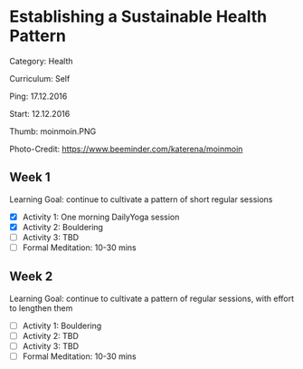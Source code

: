 # Establishing a Sustainable Health Pattern

Category: Health

Curriculum: Self

Ping: 17.12.2016

Start: 12.12.2016

Thumb: moinmoin.PNG

Photo-Credit: https://www.beeminder.com/katerena/moinmoin

## Week 1

Learning Goal: continue to cultivate a pattern of short regular sessions

- [X] Activity 1: One morning DailyYoga session
- [X] Activity 2: Bouldering
- [ ] Activity 3: TBD
- [ ] Formal Meditation: 10-30 mins

## Week 2

Learning Goal: continue to cultivate a pattern of regular sessions, with effort to lengthen them

- [ ] Activity 1: Bouldering
- [ ] Activity 2: TBD
- [ ] Activity 3: TBD
- [ ] Formal Meditation: 10-30 mins
